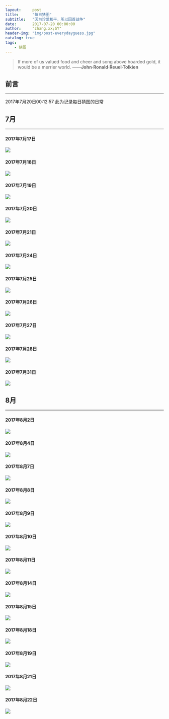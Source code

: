 ```yaml
---
layout:     post
title:      "每日猜图"
subtitle:   "因为珍爱和平，所以回首战争"
date:       2017-07-20 00:00:00
author:     "zhang.xx;SY"
header-img: "img/post-everydayguess.jpg"
catalog: true
tags:
    - 猜图
---
```


> If more of us valued food and cheer and song above hoarded gold, it would be a merrier world. ——**John·Ronald·Reuel·Tolkien**



##  前言
---

2017年7月20日00:12:57
此为记录每日猜图的日常

## 7月
---
#### 2017年7月17日
![](https://gitee.com/zhangxx0/blog_image/raw/master/everydayguess/20170717.jpg)

#### 2017年7月18日
![](https://gitee.com/zhangxx0/blog_image/raw/master/everydayguess/20170718.jpg)

#### 2017年7月19日
![](https://gitee.com/zhangxx0/blog_image/raw/master/everydayguess/20170719.jpg)

#### 2017年7月20日
![](https://gitee.com/zhangxx0/blog_image/raw/master/everydayguess/20170720.jpg)

#### 2017年7月21日
![](https://gitee.com/zhangxx0/blog_image/raw/master/everydayguess/20170721.jpg)

#### 2017年7月24日
![](https://gitee.com/zhangxx0/blog_image/raw/master/everydayguess/20170724.jpg)

#### 2017年7月25日
![](https://gitee.com/zhangxx0/blog_image/raw/master/everydayguess/20170725.jpg)

#### 2017年7月26日
![](https://gitee.com/zhangxx0/blog_image/raw/master/everydayguess/20170726.jpg)

#### 2017年7月27日
![](https://gitee.com/zhangxx0/blog_image/raw/master/everydayguess/20170727.jpg)

#### 2017年7月28日
![](https://gitee.com/zhangxx0/blog_image/raw/master/everydayguess/20170728.jpg)

#### 2017年7月31日
![](https://gitee.com/zhangxx0/blog_image/raw/master/everydayguess/20170731.jpg)

## 8月
---

#### 2017年8月2日
![](https://gitee.com/zhangxx0/blog_image/raw/master/everydayguess/20170802.jpg)

#### 2017年8月4日
![](https://gitee.com/zhangxx0/blog_image/raw/master/everydayguess/20170804.jpg)

#### 2017年8月7日
![](https://gitee.com/zhangxx0/blog_image/raw/master/everydayguess/20170807.jpg)

#### 2017年8月8日
![](https://gitee.com/zhangxx0/blog_image/raw/master/everydayguess/20170808.jpg)

#### 2017年8月9日
![](https://gitee.com/zhangxx0/blog_image/raw/master/everydayguess/20170809.jpg)

#### 2017年8月10日
![](https://gitee.com/zhangxx0/blog_image/raw/master/everydayguess/20170810.jpg)

#### 2017年8月11日
![](https://gitee.com/zhangxx0/blog_image/raw/master/everydayguess/20170811.jpg)

#### 2017年8月14日
![](https://gitee.com/zhangxx0/blog_image/raw/master/everydayguess/20170814.jpg)

#### 2017年8月15日
![](https://gitee.com/zhangxx0/blog_image/raw/master/everydayguess/20170815.jpg)

#### 2017年8月18日
![](https://gitee.com/zhangxx0/blog_image/raw/master/everydayguess/20170818.jpg)

#### 2017年8月19日
![](https://gitee.com/zhangxx0/blog_image/raw/master/everydayguess/20170819.jpg)

#### 2017年8月21日
![](https://gitee.com/zhangxx0/blog_image/raw/master/everydayguess/20170821.jpg)

#### 2017年8月22日
![](https://gitee.com/zhangxx0/blog_image/raw/master/everydayguess/20170822.jpg)
